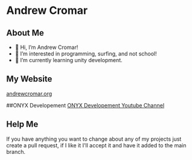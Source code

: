 # Andrew Cromar

## About Me
- 👋 Hi, I’m Andrew Cromar!
- 👀 I’m interested in programming, surfing, and not school!
- 🌱 I’m currently learning unity development.

## My Website
[andrewcromar.org](https://andrewcromar.org)

##ONYX Developement
[ONYX Developement Youtube Channel](https://www.youtube.com/@ONYXDevelopment)

## Help Me
If you have anything you want to change about any of my projects just create a pull request, if I like it I'll accept it and have it added to the main branch.
